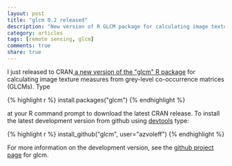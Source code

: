 ```yaml
---
layout: post
title: "glcm 0.2 released"
description: "New version of R GLCM package for calculating image textures from grey-level co-occurrence matrices (GLCM)"
category: articles
tags: [remote sensing, glcm]
comments: true
share: true
---
```


I just released to CRAN<a href="http://cran.r-project.org/web/packages/glcm"> a 
new version of the "glcm" R package</a> for calculating image texture measures 
from grey-level co-occurrence matrices (GLCMs). Type

{% highlight r %}
install.packages("glcm")
{% endhighlight %}

at your R command prompt to download the latest CRAN release. To install the 
latest development version from github using 
[devtools](http://cran.r-project.org/web/packages/devtools/index.html) type:

{% highlight r %}
install_github("glcm", user="azvoleff")
{% endhighlight %}

For more information on the development version, see the [github project 
page](http://github.com/azvoleff/glcm) for glcm.

